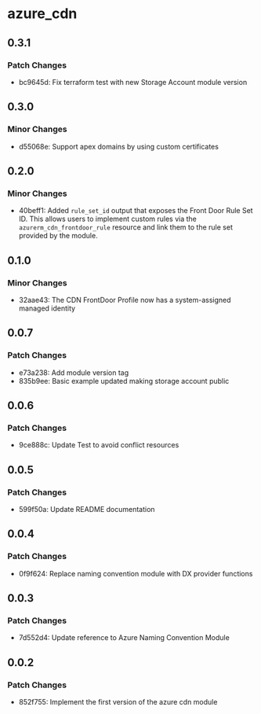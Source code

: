 # azure_cdn

## 0.3.1

### Patch Changes

- bc9645d: Fix terraform test with new Storage Account module version

## 0.3.0

### Minor Changes

- d55068e: Support apex domains by using custom certificates

## 0.2.0

### Minor Changes

- 40beff1: Added `rule_set_id` output that exposes the Front Door Rule Set ID. This allows users to implement custom rules via the `azurerm_cdn_frontdoor_rule` resource and link them to the rule set provided by the module.

## 0.1.0

### Minor Changes

- 32aae43: The CDN FrontDoor Profile now has a system-assigned managed identity

## 0.0.7

### Patch Changes

- e73a238: Add module version tag
- 835b9ee: Basic example updated making storage account public

## 0.0.6

### Patch Changes

- 9ce888c: Update Test to avoid conflict resources

## 0.0.5

### Patch Changes

- 599f50a: Update README documentation

## 0.0.4

### Patch Changes

- 0f9f624: Replace naming convention module with DX provider functions

## 0.0.3

### Patch Changes

- 7d552d4: Update reference to Azure Naming Convention Module

## 0.0.2

### Patch Changes

- 852f755: Implement the first version of the azure cdn module
